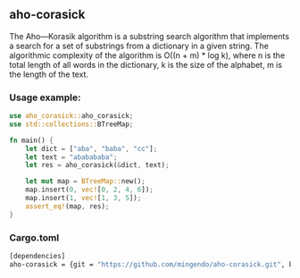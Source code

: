 ## aho-corasick

The Aho—Korasik algorithm is a substring search algorithm that implements a search for a set of substrings from a dictionary in a given string.
The algorithmic complexity of the algorithm is O((n + m) * log k), where n is the total length of all words in the dictionary, k is the size of the alphabet, m is the length of the text.

### Usage example:
```rust
use aho_corasick::aho_corasick;
use std::collections::BTreeMap;

fn main() {
    let dict = ["aba", "baba", "cc"];
    let text = "ababababa";
    let res = aho_corasick(&dict, text);

    let mut map = BTreeMap::new();
    map.insert(0, vec![0, 2, 4, 6]);
    map.insert(1, vec![1, 3, 5]);
    assert_eq!(map, res);
}
```

### Cargo.toml
```bash
[dependencies]
aho-corasick = {git = "https://github.com/mingendo/aho-corasick.git", branch="master"}
```

